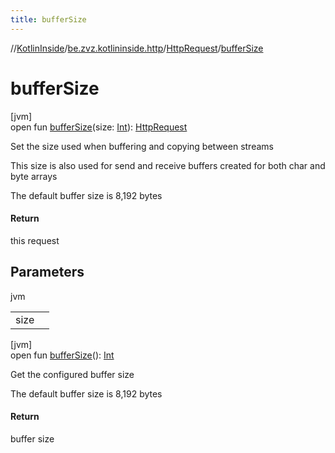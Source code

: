 ```yaml
---
title: bufferSize
---
```

//[KotlinInside](../../../index.html)/[be.zvz.kotlininside.http](../index.html)/[HttpRequest](index.html)/[bufferSize](buffer-size.html)



# bufferSize



[jvm]\
open fun [bufferSize](buffer-size.html)(size: [Int](https://kotlinlang.org/api/latest/jvm/stdlib/kotlin/-int/index.html)): [HttpRequest](index.html)



Set the size used when buffering and copying between streams 



 This size is also used for send and receive buffers created for both char and byte arrays 



 The default buffer size is 8,192 bytes



#### Return



this request



## Parameters


jvm

| | |
|---|---|
| size |  |





[jvm]\
open fun [bufferSize](buffer-size.html)(): [Int](https://kotlinlang.org/api/latest/jvm/stdlib/kotlin/-int/index.html)



Get the configured buffer size 



 The default buffer size is 8,192 bytes



#### Return



buffer size




